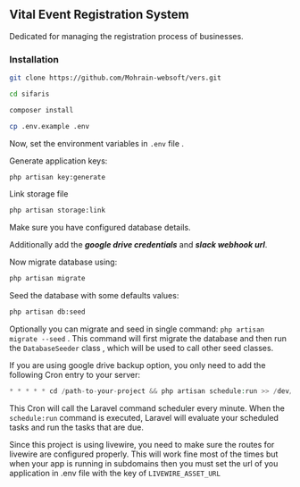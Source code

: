 ##  Vital Event Registration System
Dedicated for managing the registration process of businesses.

### Installation
```bash
git clone https://github.com/Mohrain-websoft/vers.git
```

```bash
cd sifaris
```

```bash
composer install
```

```bash
cp .env.example .env
```

Now, set the environment variables in ``` .env ``` file .

Generate application keys:
```bash
php artisan key:generate
```
Link storage file
```bash
php artisan storage:link
```

Make sure you have configured database details.

Additionally add the ***google drive credentials*** and ***slack webhook url***.


Now migrate  database using:

```bash
php artisan migrate 
```

Seed the database with some defaults values:
```bash
php artisan db:seed
```
Optionally you can migrate and seed in single command: ```php artisan migrate --seed``` . This command will first migrate the database and then run the `DatabaseSeeder` class , which will be used to call other seed classes. 

If you are using google drive backup option, you only need to add the following Cron entry to your server:
```php
* * * * * cd /path-to-your-project && php artisan schedule:run >> /dev/null 2>&1
```
This Cron will call the Laravel command scheduler every minute. When the `schedule:run` command is executed, Laravel will evaluate your scheduled tasks and run the tasks that are due.

Since this project is using livewire, you need to make sure the routes for livewire are configured properly. This will work fine most of the times but when your app is running in subdomains then you must set the url of you application in .env file with the key of ``LIVEWIRE_ASSET_URL``
